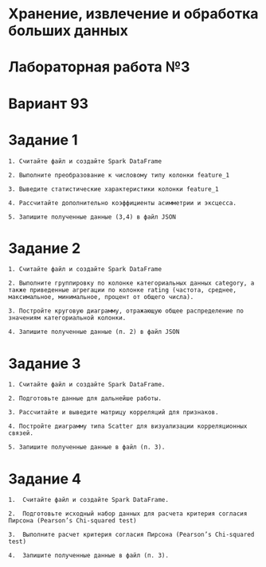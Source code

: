 #  Хранение, извлечение и обработка больших данных
#  Лабораторная работа №3
#  Вариант 93

#  Задание 1

    1. Считайте файл и создайте Spark DataFrame
    
    2. Выполните преобразование к числовому типу колонки feature_1
    
    3. Выведите статистические характеристики колонки feature_1
    
    4. Рассчитайте дополнительно коэффициенты асимметрии и эксцесса.
    
    5. Запишите полученные данные (3,4) в файл JSON

#  Задание 2

    1. Считайте файл и создайте Spark DataFrame
    
    2. Выполните группировку по колонке категориальных данных category, а также приведенные агрегации по колонке rating (частота, среднее, максимальное, минимальное, процент от общего числа).
    
    3. Постройте круговую диаграмму, отражающую общее распределение по значениям категориальной колонки.
    
    4. Запишите полученные данные (п. 2) в файл JSON

#  Задание 3

    1. Считайте файл и создайте Spark DataFrame.
    
    2. Подготовьте данные для дальнейше работы.
    
    3. Рассчитайте и выведите матрицу корреляций для признаков.
    
    4. Постройте диаграмму типа Scatter для визуализации корреляционных связей.
    
    5. Запишите полученные данные в файл (п. 3).
    
#  Задание 4

    1.  Считайте файл и создайте Spark DataFrame.
    
    2.	Подготовьте исходный набор данных для расчета критерия согласия Пирсона (Pearson’s Chi-squared test) 
    
    3.	Выполните расчет критерия согласия Пирсона (Pearson’s Chi-squared test)
    
    4.	Запишите полученные данные в файл (п. 3).
